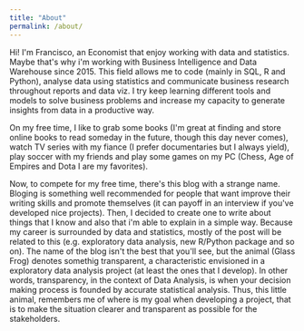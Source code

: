 ```yaml
---
title: "About"
permalink: /about/
---
```


Hi! I'm Francisco, an Economist that enjoy working with data and statistics. Maybe that's
why i'm working with Business Intelligence and Data Warehouse since 2015. This field
allows me to code (mainly in SQL, R and Python), analyse data using statistics and
communicate business research throughout reports and data viz. I try keep learning
different tools and models to solve business problems and increase my capacity to
generate insights from data in a productive way.

On my free time, I like to grab some books (I'm great at finding and store online books to read someday in the future, though this day never comes), watch TV series with my fiance (I prefer documentaries but I always yield), play soccer with my friends and play some games on my PC (Chess, Age of Empires and Dota I are my favorites).

Now, to compete for my free time, there's this blog with a strange name. Bloging is something well recommended for people that want improve their writing skills and promote themselves (it can payoff in an interview if you've developed nice projects). Then, I decided to create one to write about things that I know and also that i'm able to explain in a simple way. Because my career is surrounded by data and statistics, mostly of the post will be related to this (e.g. exploratory data analysis, new R/Python package and so on). The name of the blog isn't the best that you'll see, but the animal (Glass Frog) denotes somethig transparent, a characteristic envisioned in a exploratory data analysis project (at least the ones that I develop). In other words, transparency, in the context of Data Analysis, is when your decision making process is founded by accurate statistical analysis. Thus, this little animal, remembers me of where is my goal when developing a project, that is to make the situation clearer and transparent as possible for the stakeholders.
